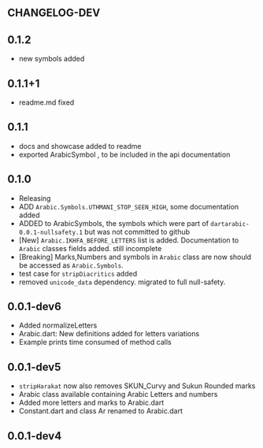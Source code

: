 ## CHANGELOG-DEV

## 0.1.2
- new symbols added
## 0.1.1+1
- readme.md fixed
## 0.1.1
- docs and showcase added to readme
- exported ArabicSymbol , to be included in the api documentation
## 0.1.0
- Releasing
- ADD `Arabic.Symbols.UTHMANI_STOP_SEEN_HIGH`, some documentation added
- ADDED to ArabicSymbols, the symbols which were part of `dartarabic-0.0.1-nullsafety.1` but was not committed to github
- [New] `Arabic.IKHFA_BEFORE_LETTERS` list is added. Documentation to `Arabic` classes fields added. still incomplete
- [Breaking] Marks,Numbers and symbols in `Arabic` class are now should be accessed as `Arabic.Symbols`. 
- test case for `stripDiacritics` added
- removed `unicode_data` dependency. migrated to full null-safety.
## 0.0.1-dev6
- Added normalizeLetters
- Arabic.dart: New  definitions added for letters variations 
- Example prints time consumed of method calls
## 0.0.1-dev5
- `stripHarakat` now also removes SKUN_Curvy and Sukun Rounded marks
- Arabic class available containing Arabic Letters and numbers
- Added more letters and marks to Arabic.dart
- Constant.dart and class Ar renamed to Arabic.dart
## 0.0.1-dev4